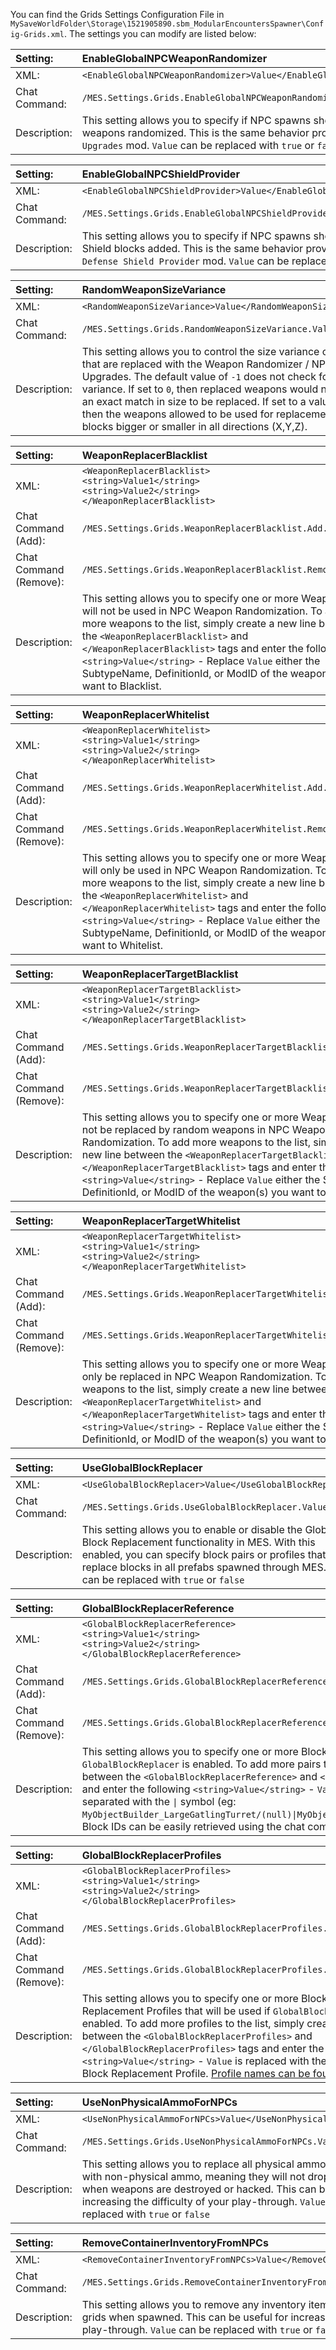 You can find the Grids Settings Configuration File in `MySaveWorldFolder\Storage\1521905890.sbm_ModularEncountersSpawner\Config-Grids.xml`. The settings you can modify are listed below:

|Setting:|EnableGlobalNPCWeaponRandomizer|
|:----|:----|
|XML:|`<EnableGlobalNPCWeaponRandomizer>Value</EnableGlobalNPCWeaponRandomizer>`|
|Chat Command:|`/MES.Settings.Grids.EnableGlobalNPCWeaponRandomizer.Value`|
|Description:|This setting allows you to specify if NPC spawns should all have their weapons randomized. This is the same behavior provided by the `NPC Weapon Upgrades` mod. `Value` can be replaced with `true` or `false`|

|Setting:|EnableGlobalNPCShieldProvider|
|:----|:----|
|XML:|`<EnableGlobalNPCShieldProvider>Value</EnableGlobalNPCShieldProvider>`|
|Chat Command:|`/MES.Settings.Grids.EnableGlobalNPCShieldProvider.Value`|
|Description:|This setting allows you to specify if NPC spawns should have Defense Shield blocks added. This is the same behavior provided by the `NPC Defense Shield Provider` mod. `Value` can be replaced with `true` or `false`|

|Setting:|RandomWeaponSizeVariance|
|:----|:----|
|XML:|`<RandomWeaponSizeVariance>Value</RandomWeaponSizeVariance>`|
|Chat Command:|`/MES.Settings.Grids.RandomWeaponSizeVariance.Value`|
|Description:|This setting allows you to control the size variance of weapons that are replaced with the Weapon Randomizer / NPC Weapon Upgrades. The default value of `-1` does not check for any variance. If set to `0`, then replaced weapons would need to be an exact match in size to be replaced. If set to a value like `2`, then the weapons allowed to be used for replacement can be 2 blocks bigger or smaller in all directions (X,Y,Z).|

|Setting:|WeaponReplacerBlacklist|
|:----|:----|
|XML:|`<WeaponReplacerBlacklist>`<br />   `<string>Value1</string>`<br />   `<string>Value2</string>`<br />`</WeaponReplacerBlacklist>`|
|Chat Command (Add):|`/MES.Settings.Grids.WeaponReplacerBlacklist.Add.Value`|
|Chat Command (Remove):|`/MES.Settings.Grids.WeaponReplacerBlacklist.Remove.Value`|
|Description:|This setting allows you to specify one or more Weapons that will not be used in NPC Weapon Randomization. To add more weapons to the list, simply create a new line between the `<WeaponReplacerBlacklist>` and `</WeaponReplacerBlacklist>` tags and enter the following `<string>Value</string>` - Replace `Value` either the SubtypeName, DefinitionId, or ModID of the weapon(s) you want to Blacklist.

|Setting:|WeaponReplacerWhitelist|
|:----|:----|
|XML:|`<WeaponReplacerWhitelist>`<br />   `<string>Value1</string>`<br />   `<string>Value2</string>`<br />`</WeaponReplacerWhitelist>`|
|Chat Command (Add):|`/MES.Settings.Grids.WeaponReplacerWhitelist.Add.Value`|
|Chat Command (Remove):|`/MES.Settings.Grids.WeaponReplacerWhitelist.Remove.Value`|
|Description:|This setting allows you to specify one or more Weapons that will only be used in NPC Weapon Randomization. To add more weapons to the list, simply create a new line between the `<WeaponReplacerWhitelist>` and `</WeaponReplacerWhitelist>` tags and enter the following `<string>Value</string>` - Replace `Value` either the SubtypeName, DefinitionId, or ModID of the weapon(s) you want to Whitelist.

|Setting:|WeaponReplacerTargetBlacklist|
|:----|:----|
|XML:|`<WeaponReplacerTargetBlacklist>`<br />   `<string>Value1</string>`<br />   `<string>Value2</string>`<br />`</WeaponReplacerTargetBlacklist>`|
|Chat Command (Add):|`/MES.Settings.Grids.WeaponReplacerTargetBlacklist.Add.Value`|
|Chat Command (Remove):|`/MES.Settings.Grids.WeaponReplacerTargetBlacklist.Remove.Value`|
|Description:|This setting allows you to specify one or more Weapons that will not be replaced by random weapons in NPC Weapon Randomization. To add more weapons to the list, simply create a new line between the `<WeaponReplacerTargetBlacklist>` and `</WeaponReplacerTargetBlacklist>` tags and enter the following `<string>Value</string>` - Replace `Value` either the SubtypeName, DefinitionId, or ModID of the weapon(s) you want to Blacklist.

|Setting:|WeaponReplacerTargetWhitelist|
|:----|:----|
|XML:|`<WeaponReplacerTargetWhitelist>`<br />   `<string>Value1</string>`<br />   `<string>Value2</string>`<br />`</WeaponReplacerTargetWhitelist>`|
|Chat Command (Add):|`/MES.Settings.Grids.WeaponReplacerTargetWhitelist.Add.Value`|
|Chat Command (Remove):|`/MES.Settings.Grids.WeaponReplacerTargetWhitelist.Remove.Value`|
|Description:|This setting allows you to specify one or more Weapons that will only be replaced in NPC Weapon Randomization. To add more weapons to the list, simply create a new line between the `<WeaponReplacerTargetWhitelist>` and `</WeaponReplacerTargetWhitelist>` tags and enter the following `<string>Value</string>` - Replace `Value` either the SubtypeName, DefinitionId, or ModID of the weapon(s) you want to Whitelist.

|Setting:|UseGlobalBlockReplacer|
|:----|:----|
|XML:|`<UseGlobalBlockReplacer>Value</UseGlobalBlockReplacer>`|
|Chat Command:|`/MES.Settings.Grids.UseGlobalBlockReplacer.Value`|
|Description:|This setting allows you to enable or disable the Global Block Replacement functionality in MES. With this enabled, you can specify block pairs or profiles that will replace blocks in all prefabs spawned through MES. `Value` can be replaced with `true` or `false`|

|Setting:|GlobalBlockReplacerReference|
|:----|:----|
|XML:|`<GlobalBlockReplacerReference>`<br />   `<string>Value1</string>`<br />   `<string>Value2</string>`<br />`</GlobalBlockReplacerReference>`|
|Chat Command (Add):|`/MES.Settings.Grids.GlobalBlockReplacerReference.Add.Value`|
|Chat Command (Remove):|`/MES.Settings.Grids.GlobalBlockReplacerReference.Remove.Value`|
|Description:|This setting allows you to specify one or more Block Replacement Pairs that will be used if `GlobalBlockReplacer` is enabled. To add more pairs to the list, simply create a new line between the `<GlobalBlockReplacerReference>` and `</GlobalBlockReplacerReference>` tags and enter the following `<string>Value</string>` - `Value` is replaced with two block IDs, separated with the `\|` symbol (eg: `MyObjectBuilder_LargeGatlingTurret/(null)\|MyObjectBuilder_LargeMissileTurret/(null)`). Block IDs can be easily retrieved using the chat command `/MES.GetBlockDefinitions`.

|Setting:|GlobalBlockReplacerProfiles|
|:----|:----|
|XML:|`<GlobalBlockReplacerProfiles>`<br />   `<string>Value1</string>`<br />   `<string>Value2</string>`<br />`</GlobalBlockReplacerProfiles>`|
|Chat Command (Add):|`/MES.Settings.Grids.GlobalBlockReplacerProfiles.Add.Value`|
|Chat Command (Remove):|`/MES.Settings.Grids.GlobalBlockReplacerProfiles.Remove.Value`|
|Description:|This setting allows you to specify one or more Block Replacement Profiles that will be used if `GlobalBlockReplacer` is enabled. To add more profiles to the list, simply create a new line between the `<GlobalBlockReplacerProfiles>` and `</GlobalBlockReplacerProfiles>` tags and enter the following `<string>Value</string>` - `Value` is replaced with the name of the Block Replacement Profile. [Profile names can be found here](https://gist.github.com/MeridiusIX/415b45b53174c608c6486ce06bb58e2c).

|Setting:|UseNonPhysicalAmmoForNPCs|
|:----|:----|
|XML:|`<UseNonPhysicalAmmoForNPCs>Value</UseNonPhysicalAmmoForNPCs>`|
|Chat Command:|`/MES.Settings.Grids.UseNonPhysicalAmmoForNPCs.Value`|
|Description:|This setting allows you to replace all physical ammo in NPC grids with non-physical ammo, meaning they will not drop ammo when weapons are destroyed or hacked. This can be useful for increasing the difficulty of your play-through.  `Value` can be replaced with `true` or `false`|

|Setting:|RemoveContainerInventoryFromNPCs|
|:----|:----|
|XML:|`<RemoveContainerInventoryFromNPCs>Value</RemoveContainerInventoryFromNPCs>`|
|Chat Command:|`/MES.Settings.Grids.RemoveContainerInventoryFromNPCs.Value`|
|Description:|This setting allows you to remove any inventory items in the containers of NPC grids when spawned. This can be useful for increasing the difficulty of your play-through.  `Value` can be replaced with `true` or `false`|
